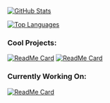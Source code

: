 
<!--
**sanjithudupa/sanjithudupa** is a ✨ _special_ ✨ repository because its `README.md` (this file) appears on your GitHub profile.

Here are some ideas to get you started:

- 🔭 I’m currently working on ...
- 🌱 I’m currently learning ...
- 👯 I’m looking to collaborate on ...
- 🤔 I’m looking for help with ...
- 💬 Ask me about ...
- 📫 How to reach me: ...
- 😄 Pronouns: ...
- ⚡ Fun fact: ...
-->

[![GitHub Stats](https://github-readme-stats.vercel.app/api?username=sanjithudupa)](https://github.com/anuraghazra/github-readme-stats)

[![Top Languages](https://github-readme-stats.vercel.app/api/top-langs/?username=sanjithudupa&hide=g-code)](https://github.com/anuraghazra/github-readme-stats)

### Cool Projects:
[![ReadMe Card](https://github-readme-stats.vercel.app/api/pin/?username=sanjithudupa&repo=bike-race-tracker)](https://github.com/anuraghazra/github-readme-stats)
[![ReadMe Card](https://github-readme-stats.vercel.app/api/pin/?username=sanjithudupa&repo=embroidery-digitizer)](https://github.com/anuraghazra/github-readme-stats)

### Currently Working On:
[![ReadMe Card](https://github-readme-stats.vercel.app/api/pin/?username=sanjithudupa&repo=face-animation)](https://github.com/anuraghazra/github-readme-stats)
